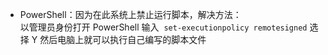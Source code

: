 - PowerShell：因为在此系统上禁止运行脚本，解决方法：  
  以管理员身份打开 PowerShell 输入  `set-executionpolicy remotesigned`
  选择 Y 然后电脑上就可以执行自己编写的脚本文件
